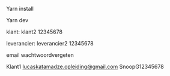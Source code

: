 Yarn install

Yarn dev

klant:
klant2
12345678

leverancier:
leverancier2
12345678

email wachtwoordvergeten

Klant1
lucaskatamadze.opleiding@gmail.com
SnoopG12345678